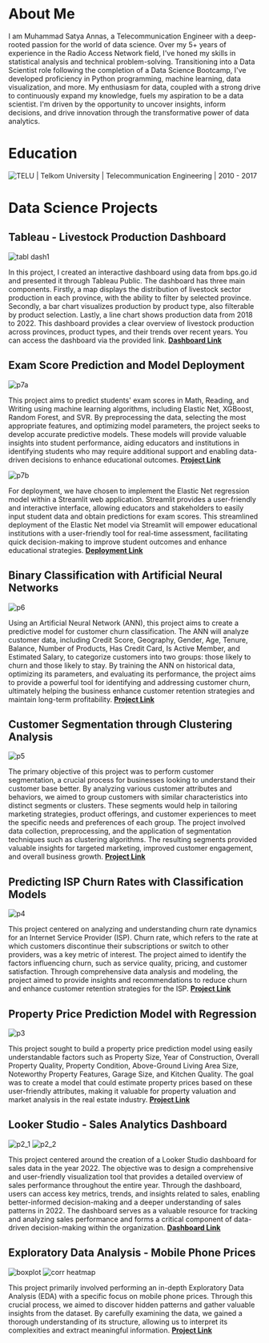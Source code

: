 # **About Me**
I am Muhammad Satya Annas, a Telecommunication Engineer with a deep-rooted passion for the world of data science. Over my 5+ years of experience in the Radio Access Network field, I've honed my skills in statistical analysis and technical problem-solving. Transitioning into a Data Scientist role following the completion of a Data Science Bootcamp, I've developed proficiency in Python programming, machine learning, data visualization, and more. My enthusiasm for data, coupled with a strong drive to continuously expand my knowledge, fuels my aspiration to be a data scientist. I'm driven by the opportunity to uncover insights, inform decisions, and drive innovation through the transformative power of data analytics.

# **Education**
![TELU](assets/img/logo/untel.png) | Telkom University
                                   | Telecommunication Engineering
                                   | 2010 - 2017

# **Data Science Projects**
## Tableau - Livestock Production Dashboard

![tabl dash1](assets/img/tabl_dash1.png)

In this project, I created an interactive dashboard using data from bps.go.id and presented it through Tableau Public. The dashboard has three main components. Firstly, a map displays the distribution of livestock sector production in each province, with the ability to filter by selected province. Secondly, a bar chart visualizes production by product type, also filterable by product selection. Lastly, a line chart shows production data from 2018 to 2022. This dashboard provides a clear overview of livestock production across provinces, product types, and their trends over recent years. You can access the dashboard via the provided link. [**Dashboard Link**](https://public.tableau.com/shared/Z775W6Z7C?:display_count=n&:origin=viz_share_link)

## Exam Score Prediction and Model Deployment

![p7a](assets/img/p7a.png)

This project aims to predict students' exam scores in Math, Reading, and Writing using machine learning algorithms, including Elastic Net, XGBoost, Random Forest, and SVR. By preprocessing the data, selecting the most appropriate features, and optimizing model parameters, the project seeks to develop accurate predictive models. These models will provide valuable insights into student performance, aiding educators and institutions in identifying students who may require additional support and enabling data-driven decisions to enhance educational outcomes. [**Project Link**](https://github.com/ASatya-J107/Data_Science_Project_7_Exam_Score_Prediction_Model_Deployment/blob/main/Data_Science_Project_7_Exam_Score_Prediction_Model_Deployment.ipynb)

![p7b](assets/img/p7b.png)

For deployment, we have chosen to implement the Elastic Net regression model within a Streamlit web application. Streamlit provides a user-friendly and interactive interface, allowing educators and stakeholders to easily input student data and obtain predictions for exam scores. This streamlined deployment of the Elastic Net model via Streamlit will empower educational institutions with a user-friendly tool for real-time assessment, facilitating quick decision-making to improve student outcomes and enhance educational strategies. [**Deployment Link**](https://exam-score-prediction.streamlit.app/)

## Binary Classification with Artificial Neural Networks

![p6](assets/img/p6.png)

Using an Artificial Neural Network (ANN), this project aims to create a predictive model for customer churn classification. The ANN will analyze customer data, including Credit Score, Geography, Gender, Age, Tenure, Balance, Number of Products, Has Credit Card, Is Active Member, and Estimated Salary, to categorize customers into two groups: those likely to churn and those likely to stay. By training the ANN on historical data, optimizing its parameters, and evaluating its performance, the project aims to provide a powerful tool for identifying and addressing customer churn, ultimately helping the business enhance customer retention strategies and maintain long-term profitability. [**Project Link**](https://github.com/ASatya-J107/Data_Science_Project_6_Artificial_Neural_Network/blob/main/Data_Science_Project_6_Artificial_Neural_Network.ipynb)

## Customer Segmentation through Clustering Analysis

![p5](assets/img/p5.jpg)

The primary objective of this project was to perform customer segmentation, a crucial process for businesses looking to understand their customer base better. By analyzing various customer attributes and behaviors, we aimed to group customers with similar characteristics into distinct segments or clusters. These segments would help in tailoring marketing strategies, product offerings, and customer experiences to meet the specific needs and preferences of each group. The project involved data collection, preprocessing, and the application of segmentation techniques such as clustering algorithms. The resulting segments provided valuable insights for targeted marketing, improved customer engagement, and overall business growth. [**Project Link**](https://github.com/ASatya-J107/Data_Science_Project_5_Clustering/blob/main/Data_Science_Project_5_Clustering.ipynb)

## Predicting ISP Churn Rates with Classification Models

![p4](assets/img/p4_1.png)

This project centered on analyzing and understanding churn rate dynamics for an Internet Service Provider (ISP). Churn rate, which refers to the rate at which customers discontinue their subscriptions or switch to other providers, was a key metric of interest. The project aimed to identify the factors influencing churn, such as service quality, pricing, and customer satisfaction. Through comprehensive data analysis and modeling, the project aimed to provide insights and recommendations to reduce churn and enhance customer retention strategies for the ISP. [**Project Link**](https://github.com/ASatya-J107/Data_Science_Project_4_Classification/blob/main/Data_Science_Project_4_Classification.ipynb)

## Property Price Prediction Model with Regression

![p3](assets/img/p3_1.png)

This project sought to build a property price prediction model using easily understandable factors such as Property Size, Year of Construction, Overall Property Quality, Property Condition, Above-Ground Living Area Size, Noteworthy Property Features, Garage Size, and Kitchen Quality. The goal was to create a model that could estimate property prices based on these user-friendly attributes, making it valuable for property valuation and market analysis in the real estate industry. [**Project Link**](https://github.com/ASatya-J107/Data_Science_Project_3_Regression/blob/main/Data_Science_Project_3_Regression.ipynb)

## Looker Studio - Sales Analytics Dashboard

![p2_1](assets/img/p2_1.jpg)
![p2_2](assets/img/p2_2.jpg)

This project centered around the creation of a Looker Studio dashboard for sales data in the year 2022. The objective was to design a comprehensive and user-friendly visualization tool that provides a detailed overview of sales performance throughout the entire year. Through the dashboard, users can access key metrics, trends, and insights related to sales, enabling better-informed decision-making and a deeper understanding of sales patterns in 2022. The dashboard serves as a valuable resource for tracking and analyzing sales performance and forms a critical component of data-driven decision-making within the organization. [**Dashboard Link**](https://lookerstudio.google.com/embed/reporting/1119535a-bef2-4b2a-a47b-6cf5ae997edf/page/4HwXD)

## Exploratory Data Analysis - Mobile Phone Prices

![boxplot](assets/img/p1_2.png)
![corr heatmap](assets/img/p1_3.png)

This project primarily involved performing an in-depth Exploratory Data Analysis (EDA) with a specific focus on mobile phone prices. Through this crucial process, we aimed to discover hidden patterns and gather valuable insights from the dataset. By carefully examining the data, we gained a thorough understanding of its structure, allowing us to interpret its complexities and extract meaningful information. [**Project Link**](https://github.com/ASatya-J107/Data_Science_Project_1_Exploratory_Data_Analysis/blob/main/Data_Science_Project_1_Exploratory_Data_Analysis.ipynb)
